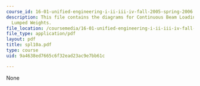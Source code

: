 ```yaml
---
course_id: 16-01-unified-engineering-i-ii-iii-iv-fall-2005-spring-2006
description: This file contains the diagrams for Continuous Beam Loading Modeled with
  Lumped Weights.
file_location: /coursemedia/16-01-unified-engineering-i-ii-iii-iv-fall-2005-spring-2006/9a4638ed7665c6f32ead23ac9e7bb61c_spl10a.pdf
file_type: application/pdf
layout: pdf
title: spl10a.pdf
type: course
uid: 9a4638ed7665c6f32ead23ac9e7bb61c

---
```

None